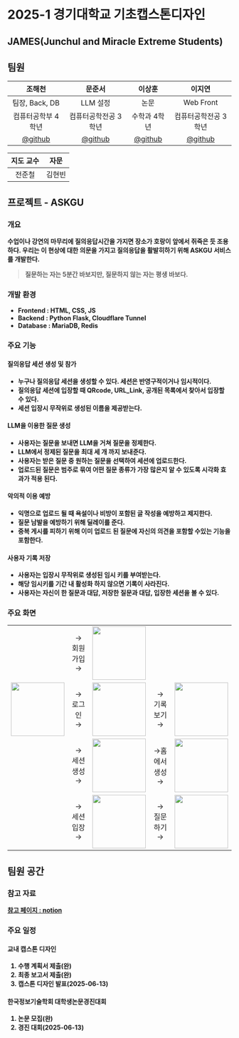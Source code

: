 # 2025-1 경기대학교 기초캡스톤디자인
## <b>JAMES(Junchul and Miracle Extreme Students)

## 팀원
|조해천|문준서|이상훈|이지연|
|:---:|:---:|:---:|:---:|
|팀장, Back, DB|LLM 설정|논문|Web Front|
|컴퓨터공학부 4학년|컴퓨터공학전공 3학년|수학과 4학년|컴퓨터공학전공 3학년|
|[@github](https://www.github.com/dasfaf4464)|[@github](https://www.github.com/odpd09091)|[@github](https://www.github.com/KGU-LSH)|[@github](https://www.github.com/leejiyeoniya)|

|지도 교수|자문|
|:---:|:---:|
|전준철|김현빈|

## 프로젝트 - ASKGU
### 개요
수업이나 강연의 마무리에 질의응답시간을 가지면 장소가 호랑이 앞에서 쥐죽은 듯 조용하다. 우리는 이 현상에 대한 의문을 가지고 질의응답을 활발히하기 위해 ASKGU 서비스를 개발한다.
> <b>질문하는 자는 5분간 바보지만, 질문하지 않는 자는 평생 바보다.

### 개발 환경
- Frontend : HTML, CSS, JS
- Backend : Python Flask, Cloudflare Tunnel
- Database : MariaDB, Redis

### 주요 기능

#### 질의응답 세션 생성 및 참가
- 누구나 질의응답 세션을 생성할 수 있다. 세션은 반영구적이거나 임시적이다.
- 질의응답 세션에 입장할 때 QRcode, URL_Link, 공개된 목록에서 찾아서 입장할 수 있다.
- 세션 입장시 무작위로 생성된 이름을 제공받는다.
#### LLM을 이용한 질문 생성
- 사용자는 질문을 보내면 LLM을 거쳐 질문을 정제한다.
- LLM에서 정제된 질문을 최대 세 개 까지 보내준다.
- 사용자는 받은 질문 중 원하는 질문을 선택하여 세션에 업로드한다.
- 업로드된 질문은 범주로 묶여 어떤 질문 종류가 가장 많은지 알 수 있도록 시각화 효과가 적용 된다. 
#### 악의적 이용 예방
- 익명으로 업로드 될 때 욕설이나 비방이 포함된 글 작성을 예방하고 제지한다.
- 질문 남발을 예방하기 위해 딜레이를 준다.
- 중복 게시를 피하기 위해 이미 업로드 된 질문에 자신의 의견을 포함할 수있는 기능을 포함한다.
#### 사용자 기록 저장
- 사용자는 입장시 무작위로 생성된 임시 키를 부여받는다.
- 해당 임시키를 기간 내 활성화 하지 않으면 기록이 사라진다.
- 사용자는 자신이 한 질문과 대답, 저장한 질문과 대답, 입장한 세션을 볼 수 있다.

### 주요 화면
||||||
|:---:|:---:|:---:|:---:|:---:|
||→ 회원 가입 →|<img src="https://github.com/user-attachments/assets/0c8177d2-e7d4-4971-aa14-541bcda3c5ec" width="auto" height="120">|||
|<img src="https://github.com/user-attachments/assets/076cc23a-f52a-4a93-b92b-87ac4229a904" width="auto" height="120">|→ 로그인 →|<img src="https://github.com/user-attachments/assets/f7ddfc5e-6e18-4f66-bb74-8573fd7fadd6" width="auto" height="120">|→ 기록 보기 →|<img src="https://github.com/user-attachments/assets/b10c17b8-006f-4bd7-8a35-983df62b27bb" width="auto" height="120">|
||→ 세션 생성→|<img src="https://github.com/user-attachments/assets/6a92046e-8823-4f81-88dd-f1af91b1c24d" width="auto" height="120">|→홈에서 생성→|<img src="https://github.com/user-attachments/assets/a4d26eb7-6a5e-40c4-88ba-ea54109d68b6" width="auto" height="120">|
||→ 세션 입장 →|<img src="https://github.com/user-attachments/assets/c64ab907-c2b0-4737-8bac-81d127e79627" width="auto" height="120">|→ 질문하기 →|<img src="https://github.com/user-attachments/assets/4ea0ebb2-4cac-4362-8f0e-6f5192e26bd4" width="auto" height="120">|

## 팀원 공간
### 참고 자료
[참고 페이지 : notion](https://cerulean-transport-2a9.notion.site/AI-1ad265623d0780fab864febae640a97a?pvs=74)

### 주요 일정
#### 교내 캡스톤 디자인
1. 수행 계획서 제출(완)
2. 최종 보고서 제출(완)
3. 캡스톤 디자인 발표(2025-06-13)
#### 한국정보기술학회 대학생논문경진대회
1. 논문 모집(완)
2. 경진 대회(2025-06-13)
